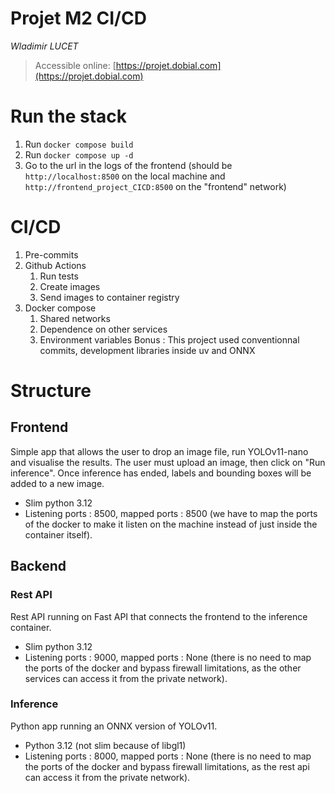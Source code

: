 # Projet M2 CI/CD
*Wladimir LUCET*

> Accessible online: [https://projet.dobial.com](https://projet.dobial.com)

# Run the stack
1. Run `docker compose build`
2. Run `docker compose up -d`
3. Go to the url in the logs of the frontend (should be `http://localhost:8500` on the local machine and `http://frontend_project_CICD:8500` on the "frontend" network)

# CI/CD
1. Pre-commits
3. Github Actions
   1. Run tests
   2. Create images
   3. Send images to container registry
4. Docker compose
   1. Shared networks
   2. Dependence on other services
   3. Environment variables
Bonus : This project used conventionnal commits, development libraries inside uv and ONNX

# Structure
## Frontend
Simple app that allows the user to drop an image file, run YOLOv11-nano and visualise the results.
The user must upload an image, then click on "Run inference".
Once inference has ended, labels and bounding boxes will be added to a new image.
- Slim python 3.12
- Listening ports : 8500, mapped ports : 8500 (we have to map the ports of the docker to make it listen on the machine instead of just inside the container itself).

## Backend
### Rest API
Rest API running on Fast API that connects the frontend to the inference container.
- Slim python 3.12
- Listening ports : 9000, mapped ports : None (there is no need to map the ports of the docker and bypass firewall limitations, as the other services can access it from the private network).

### Inference
Python app running an ONNX version of YOLOv11.
- Python 3.12 (not slim because of libgl1)
- Listening ports : 8000, mapped ports : None (there is no need to map the ports of the docker and bypass firewall limitations, as the rest api can access it from the private network).
